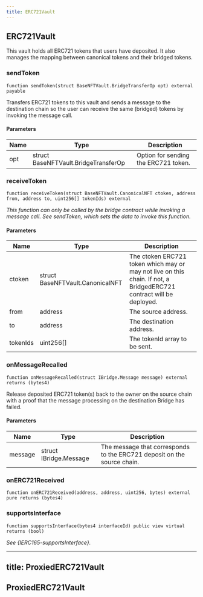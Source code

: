 ```yaml
---
title: ERC721Vault
---
```


## ERC721Vault

This vault holds all ERC721 tokens that users have deposited.
It also manages the mapping between canonical tokens and their bridged
tokens.

### sendToken

```solidity
function sendToken(struct BaseNFTVault.BridgeTransferOp opt) external payable
```

Transfers ERC721 tokens to this vault and sends a message to the
destination chain so the user can receive the same (bridged) tokens
by invoking the message call.

#### Parameters

| Name | Type                                 | Description                          |
| ---- | ------------------------------------ | ------------------------------------ |
| opt  | struct BaseNFTVault.BridgeTransferOp | Option for sending the ERC721 token. |

### receiveToken

```solidity
function receiveToken(struct BaseNFTVault.CanonicalNFT ctoken, address from, address to, uint256[] tokenIds) external
```

_This function can only be called by the bridge contract while
invoking a message call. See sendToken, which sets the data to invoke
this function._

#### Parameters

| Name     | Type                             | Description                                                                                                         |
| -------- | -------------------------------- | ------------------------------------------------------------------------------------------------------------------- |
| ctoken   | struct BaseNFTVault.CanonicalNFT | The ctoken ERC721 token which may or may not live on this chain. If not, a BridgedERC721 contract will be deployed. |
| from     | address                          | The source address.                                                                                                 |
| to       | address                          | The destination address.                                                                                            |
| tokenIds | uint256[]                        | The tokenId array to be sent.                                                                                       |

### onMessageRecalled

```solidity
function onMessageRecalled(struct IBridge.Message message) external returns (bytes4)
```

Release deposited ERC721 token(s) back to the owner on the source chain
with
a proof that the message processing on the destination Bridge has failed.

#### Parameters

| Name    | Type                   | Description                                                             |
| ------- | ---------------------- | ----------------------------------------------------------------------- |
| message | struct IBridge.Message | The message that corresponds to the ERC721 deposit on the source chain. |

### onERC721Received

```solidity
function onERC721Received(address, address, uint256, bytes) external pure returns (bytes4)
```

### supportsInterface

```solidity
function supportsInterface(bytes4 interfaceId) public view virtual returns (bool)
```

_See {IERC165-supportsInterface}._

---

## title: ProxiedERC721Vault

## ProxiedERC721Vault
